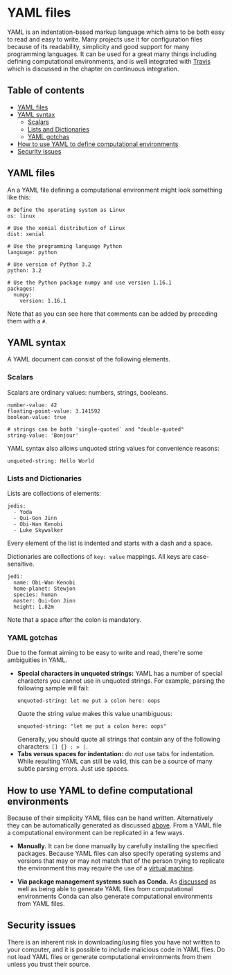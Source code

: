 # YAML files

YAML is an indentation-based markup language which aims to be both easy to read and easy to write.
Many projects use it for configuration files because of its readability, simplicity and good support for many programming languages.
It can be used for a great many things including defining computational environments, and is well integrated with [Travis](https://travis-ci.org/) which is discussed in the chapter on continuous integration.

## Table of contents

- [YAML files](#YAML_files)
- [YAML syntax](./03/yaml#YAML_syntax)
  - [Scalars](./03/yaml#Scalars)
  - [Lists and Dictionaries](./03/yaml#Lists_and_Dictionaries)
  - [YAML gotchas](./03/yaml#YAML_gotchas)
- [How to use YAML to define computational environments](./03/yaml#How_to_use_YAML_to_define_computational_environments)
- [Security issues](./03/yaml#Security_issues)

<a name="YAML_files"></a>
## YAML files

An a YAML file defining a computational environment might look something like this:

```
# Define the operating system as Linux
os: linux

# Use the xenial distribution of Linux
dist: xenial

# Use the programming language Python
language: python

# Use version of Python 3.2
python: 3.2

# Use the Python package numpy and use version 1.16.1
packages:
  numpy:
    version: 1.16.1
```

Note that as you can see here that comments can be added by preceding them with a `#`.

<a name="YAML_syntax"></a>
## YAML syntax

A YAML document can consist of the following elements.

<a name="Scalars"></a>
### Scalars

Scalars are ordinary values: numbers, strings, booleans.

```
number-value: 42
floating-point-value: 3.141592
boolean-value: true

# strings can be both 'single-quoted` and "double-quoted"
string-value: 'Bonjour'
```

YAML syntax also allows unquoted string values for convenience reasons:

```
unquoted-string: Hello World
```

<a name="Lists_and_Dictionaries"></a>
### Lists and Dictionaries

Lists are collections of elements:

```
jedis:
  - Yoda
  - Qui-Gon Jinn
  - Obi-Wan Kenobi
  - Luke Skywalker
```

Every element of the list is indented and starts with a dash and a space.

Dictionaries are collections of `key: value` mappings. All keys are case-sensitive.

```
jedi:
  name: Obi-Wan Kenobi
  home-planet: Stewjon
  species: human
  master: Qui-Gon Jinn
  height: 1.82m
```

Note that a space after the colon is mandatory.

<a name="YAML_gotchas"></a>
### YAML gotchas

Due to the format aiming to be easy to write and read, there're some ambiguities in YAML.

- **Special characters in unquoted strings:** YAML has a number of special characters you cannot use in unquoted strings.
For example, parsing the following sample will fail:
  ```
  unquoted-string: let me put a colon here: oops
  ```
  Quote the string value makes this value unambiguous:
  ```
  unquoted-string: "let me put a colon here: oops"
  ```
  Generally, you should quote all strings that contain any of the following characters: `[] {} : > |`.
- **Tabs versus spaces for indentation:** do _not_ use tabs for indentation. While resulting YAML can still be valid, this can be a source of many subtle
  parsing errors. Just use spaces.

<a name="How_to_use_YAML_to_define_computational_environments"></a>
## How to use YAML to define computational environments

Because of their simplicity YAML files can be hand written. Alternatively they can be automatically generated as discussed [above](#Package_management_systems).
From a YAML file a computational environment can be replicated in a few ways.

- **Manually.** It can be done manually by carefully installing the specified packages.
Because YAML files can also specify operating systems and versions that may or may not match that of the person trying to replicate the environment this may require the use of a [virtual machine](#Virtual_machines).

- **Via package management systems such as Conda.** As [discussed](#Package_management_systems) as well as being able to generate YAML files from computational environments Conda can also generate computational environments from YAML files.

<a name="Security_issues"></a>
## Security issues

There is an inherent risk in downloading/using files you have not written to your computer, and it is possible to include malicious code in YAML files.
Do not load YAML files or generate computational environments from them unless you trust their source.
